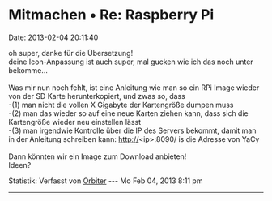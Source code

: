 Mitmachen • Re: Raspberry Pi
============================

Date: 2013-02-04 20:11:40

oh super, danke für die Übersetzung!\
deine Icon-Anpassung ist auch super, mal gucken wie ich das noch unter
bekomme\...\
\
Was mir nun noch fehlt, ist eine Anleitung wie man so ein RPi Image
wieder von der SD Karte herunterkopiert, und zwas so, dass\
-(1) man nicht die vollen X Gigabyte der Kartengröße dumpen muss\
-(2) man das wieder so auf eine neue Karten ziehen kann, dass sich die
Kartengröße wieder neu einstellen lässt\
-(3) man irgendwie Kontrolle über die IP des Servers bekommt, damit man
in der Anleitung schreiben kann: <http://>\<ip\>:8090/ is die Adresse
von YaCy\
\
Dann könnten wir ein Image zum Download anbieten!\
Ideen?

Statistik: Verfasst von
[Orbiter](http://forum.yacy-websuche.de/memberlist.php?mode=viewprofile&u=2)
--- Mo Feb 04, 2013 8:11 pm

------------------------------------------------------------------------
